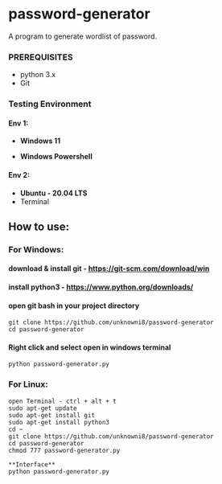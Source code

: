 # password-generator
A program to generate wordlist of password.
### PREREQUISITES

* python 3.x
* Git

### Testing Environment
#### Env 1:
* **Windows 11**

* **Windows Powershell**
#### Env 2:
* **Ubuntu - 20.04 LTS**
* Terminal

## How to use:
### For Windows:
#### download & install git - https://git-scm.com/download/win
#### install python3 - https://www.python.org/downloads/
#### open git bash in your project directory
```
git clone https://github.com/unknowni8/password-generator
cd password-generator
```
#### Right click and select open in windows terminal
```
python password-generator.py
```
### For Linux:
```
open Terminal - ctrl + alt + t
sudo apt-get update
sudo apt-get install git
sudo apt-get install python3
cd ~
git clone https://github.com/unknowni8/password-generator
cd password-generator
chmod 777 password-generator.py

**Interface**
python password-generator.py
```
